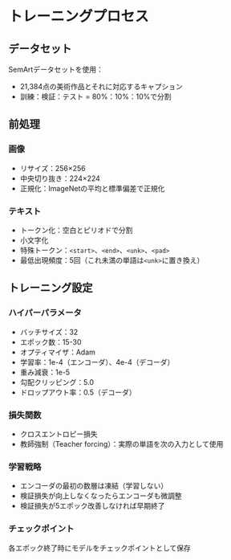 # トレーニングプロセス

## データセット

SemArtデータセットを使用：
- 21,384点の美術作品とそれに対応するキャプション
- 訓練：検証：テスト = 80%：10%：10%で分割

## 前処理

### 画像
- リサイズ：256×256
- 中央切り抜き：224×224
- 正規化：ImageNetの平均と標準偏差で正規化

### テキスト
- トークン化：空白とピリオドで分割
- 小文字化
- 特殊トークン：`<start>`、`<end>`、`<unk>`、`<pad>`
- 最低出現頻度：5回（これ未満の単語は`<unk>`に置き換え）

## トレーニング設定

### ハイパーパラメータ
- バッチサイズ：32
- エポック数：15-30
- オプティマイザ：Adam
- 学習率：1e-4（エンコーダ）、4e-4（デコーダ）
- 重み減衰：1e-5
- 勾配クリッピング：5.0
- ドロップアウト率：0.5（デコーダ）

### 損失関数
- クロスエントロピー損失
- 教師強制（Teacher forcing）：実際の単語を次の入力として使用

### 学習戦略
- エンコーダの最初の数層は凍結（学習しない）
- 検証損失が向上しなくなったらエンコーダも微調整
- 検証損失が5エポック改善しなければ早期終了

### チェックポイント
各エポック終了時にモデルをチェックポイントとして保存